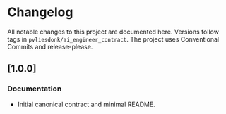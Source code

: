 # Changelog

All notable changes to this project are documented here. Versions follow tags in `pvliesdonk/ai_engineer_contract`.
The project uses Conventional Commits and release-please.


## [1.0.0]
### Documentation
- Initial canonical contract and minimal README.
